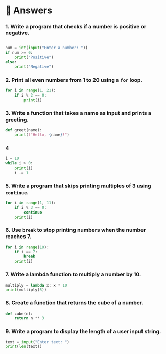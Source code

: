 # 📝 Answers

### 1. Write a program that checks if a number is positive or negative.
```python

num = int(input("Enter a number: "))
if num >= 0:
    print("Positive")
else:
    print("Negative")
```

### 2. Print all even numbers from 1 to 20 using a `for` loop.
```python
for i in range(1, 21):
    if i % 2 == 0:
        print(i)
```
### 3. Write a function that takes a name as input and prints a greeting.
```python
def greet(name):
    print(f"Hello, {name}!")
```
### 4
```python
i = 10
while i > 0:
    print(i)
    i -= 1
```
### 5. Write a program that skips printing multiples of 3 using `continue`.
```python
for i in range(1, 11):
    if i % 3 == 0:
        continue
    print(i)
```
### 6. Use `break` to stop printing numbers when the number reaches 7.
```python
for i in range(10):
    if i == 7:
        break
    print(i)
```
### 7. Write a lambda function to multiply a number by 10.
```python
multiply = lambda x: x * 10
print(multiply(5))
```
### 8. Create a function that returns the cube of a number.
```python
def cube(n):
    return n ** 3
```
### 9. Write a program to display the length of a user input string.
```python
text = input("Enter text: ")
print(len(text))
```
